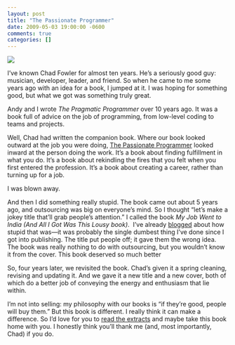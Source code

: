 ```yaml
---
layout: post
title: "The Passionate Programmer"
date: 2009-05-03 19:00:00 -0600
comments: true
categories: []
---
```


  

<img src="http://25.media.tumblr.com/8a10aab6d2002f4bd2e0a2ba0e22c310/tumblr_myyswqQLos1s6q3fbo1_1280.jpg"/>




    
I’ve known Chad Fowler for almost ten years. He’s a seriously good guy: musician, developer, leader, and friend. So when he came to me some years ago with an idea for a book, I jumped at it. I was hoping for something good, but what we got was something truly great.


Andy and I wrote _The Pragmatic Programmer_ over 10 years ago. It was a book full of advice on the job of programming, from low-level coding to teams and projects.


Well, Chad had written the companion book. Where our book looked outward at the job you were doing, <a href="http://pragprog.com/titles/cfcar2/the-passionate-programmer">The Passionate Programmer</a> looked inward at the person doing the work. It’s a book about finding fulfillment in what you do. It’s a book about rekindling the fires that you felt when you first entered the profession. It’s a book about creating a career, rather than turning up for a job.


I was blown away.


And then I did something really stupid. The book came out about 5 years ago, and outsourcing was big on everyone’s mind. So I thought “let’s make a jokey title that’ll grab people’s attention.” I called the book _My Job Went to India (And All I Got Was This Lousy book)_.  I’ve already <a href="http://pragdave.blogs.pragprog.com/pragdave/2007/07/the-joy-of-titl.html">blogged</a> about how stupid that was—it was probably the single dumbest thing I’ve done since I got into publishing. The title put people off; it gave them the wrong idea. The book was really nothing to do with outsourcing, but you wouldn’t know it from the cover. This book deserved so much better


So, four years later, we revisited the book. Chad’s given it a spring cleaning, revising and updating it. And we gave it a new title and a new cover, both of which do a better job of conveying the energy and enthusiasm that lie within.


I’m not into selling: my philosophy with our books is “if they’re good, people will buy them.” But this book is different. I really think it can make a difference. So I’d love for you to <a href="http://pragprog.com/titles/cfcar2/the-passionate-programmer">read the extracts</a> and maybe take this book home with you. I honestly think you’ll thank me (and, most importantly, Chad) if you do.


